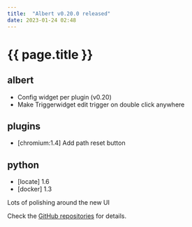 ```yaml
---
title:  "Albert v0.20.0 released"
date: 2023-01-24 02:48
---
```


# {{ page.title }}

## albert

* Config widget per plugin (v0.20)
* Make Triggerwidget edit trigger on double click anywhere

## plugins

* [chromium:1.4] Add path reset button

## python

* [locate] 1.6
* [docker] 1.3

Lots of polishing around the new UI

Check the [GitHub repositories](https://github.com/albertlauncher/albert/commits/v0.20.0) for details.

